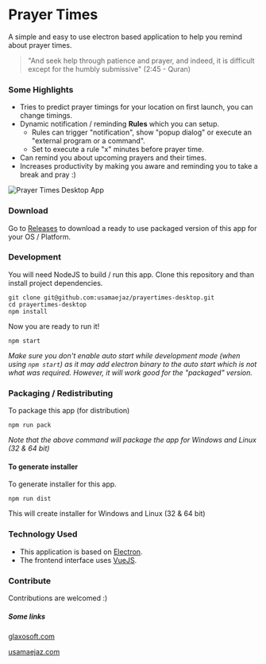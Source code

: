 # Prayer Times

A simple and easy to use electron based application to help you remind about prayer times.

> "And seek help through patience and prayer, and indeed, it is difficult except for the humbly submissive"  (2:45 - Quran)

### Some Highlights
- Tries to predict prayer timings for your location on first launch, you can change timings.
- Dynamic notification / reminding **Rules** which you can setup.
    - Rules can trigger "notification", show "popup dialog" or execute an "external program or a command".
    - Set to execute a rule "x" minutes before prayer time. 
- Can remind you about upcoming prayers and their times.
- Increases productivity by making you aware and reminding you to take a break and pray :)

![Prayer Times Desktop App](https://usamaejaz.com/images/prayertimes-desktop.png)

### Download
Go to [Releases](https://github.com/usamaejaz/prayertimes-desktop/releases) to download a ready to use packaged version of this app for your OS / Platform.

### Development
You will need NodeJS to build / run this app. Clone this repository and than install project dependencies.
```
git clone git@github.com:usamaejaz/prayertimes-desktop.git
cd prayertimes-desktop
npm install
```

Now you are ready to run it!
```
npm start
```

*Make sure you don't enable auto start while development mode (when using `npm start`) as it may add electron binary to the auto start which is not what was required. However, it will work good for the "packaged" version.*

### Packaging / Redistributing
To package this app (for distribution)
```
npm run pack
```
*Note that the above command will package the app for Windows and Linux (32 & 64 bit)*

#### To generate installer
To generate installer for this app.
```
npm run dist
```
This will create installer for Windows and Linux (32 & 64 bit)

### Technology Used

- This application is based on [Electron](https://github.com/electron/electron). 
- The frontend interface uses [VueJS](https://github.com/vuejs/vue).

### Contribute
Contributions are welcomed :)

##### Some links
[glaxosoft.com](http://glaxosoft.com)

[usamaejaz.com](http://usamaejaz.com)
